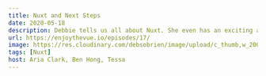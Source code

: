 ```yaml
---
title: Nuxt and Next Steps
date: 2020-05-18
description: Debbie tells us all about Nuxt. She even has an exciting announcement about a new release coming soon with Markdown in Nuxt that has the panel super excited! There is talk about WordPress Headless CMS and Wiziwig.
url: https://enjoythevue.io/episodes/17/
image: https://res.cloudinary.com/debsobrien/image/upload/c_thumb,w_200,g_face,fl_lossy,f_auto/v1607250348/debbie.codes/podcasts/enjoy-the-vue_y0yr03.png
tags: [Nuxt]
host: Aria Clark, Ben Hong, Tessa
---
```

